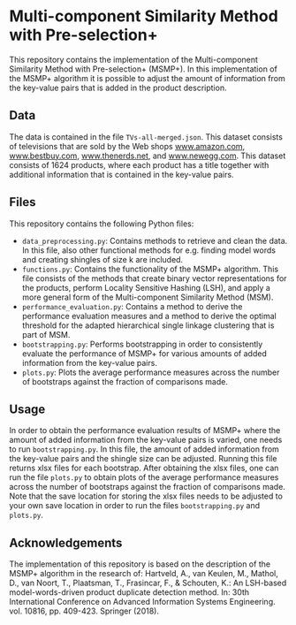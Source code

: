 # Multi-component Similarity Method with Pre-selection+
This repository contains the implementation of the Multi-component Similarity Method with Pre-selection+ (MSMP+). In this implementation of the MSMP+ algorithm it is possible to adjust the amount of information from the key-value pairs that is added in the product description. 

## Data
The data is contained in the file `TVs-all-merged.json`. This dataset consists of televisions that are sold by the Web shops www.amazon.com, www.bestbuy.com, www.thenerds.net, and www.newegg.com. This dataset consists of 1624 products, where each product has a title together with additional information that is contained in the key-value pairs.

## Files
This repository contains the following Python files:
- `data_preprocessing.py`: Contains methods to retrieve and clean the data. In this file, also other functional methods for e.g. finding model words and creating shingles of size k are included. 
- `functions.py`: Contains the functionality of the MSMP+ algorithm. This file consists of the methods that create binary vector representations for the products, perform Locality Sensitive Hashing (LSH), and apply a more general form of the Multi-component Similarity Method (MSM).
- `performance_evaluation.py`: Contains a method to derive the performance evaluation measures and a method to derive the optimal threshold for the adapted hierarchical single linkage clustering that is part of MSM.
- `bootstrapping.py`: Performs bootstrapping in order to consistently evaluate the performance of MSMP+ for various amounts of added information from the key-value pairs.
- `plots.py`: Plots the average performance measures across the number of bootstraps against the fraction of comparisons made.

## Usage
In order to obtain the performance evaluation results of MSMP+ where the amount of added information from the key-value pairs is varied, one needs to run `bootstrapping.py`. In this file, the amount of added information from the key-value pairs and the shingle size can be adjusted. Running this file returns xlsx files for each bootstrap. After obtaining the xlsx files, one can run the file `plots.py` to obtain plots of the average performance measures across the number of bootstraps against the fraction of comparisons made. Note that the save location for storing the xlsx files needs to be adjusted to your own save location in order to run the files `bootstrapping.py` and `plots.py`. 

## Acknowledgements
The implementation of this repository is based on the description of the MSMP+ algorithm in the research of:
Hartveld, A., van Keulen, M., Mathol, D., van Noort, T., Plaatsman, T., Frasincar, F., & Schouten, K.: An LSH-based model-words-driven product duplicate detection method. In: 30th International Conference on Advanced Information Systems Engineering. vol. 10816, pp. 409-423. Springer (2018).
